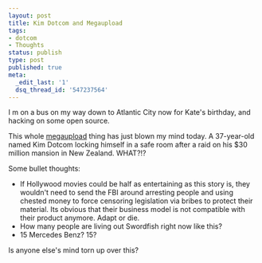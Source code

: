 ```yaml
---
layout: post
title: Kim Dotcom and Megaupload
tags:
- dotcom
- Thoughts
status: publish
type: post
published: true
meta:
  _edit_last: '1'
  dsq_thread_id: '547237564'
---
```

<div>

I m on a bus on my way down to Atlantic City now for Kate's birthday, and hacking on some open source.

This whole <a href="http://tvnz.co.nz/national-news/police-complete-megaupload-mansion-search-4695303">megaupload</a> thing has just blown my mind today. A 37-year-old named  Kim Dotcom  locking himself in a safe room after a raid on his $30 million mansion in New Zealand. WHAT?!?

Some bullet thoughts:

* If Hollywood movies could be half as entertaining as this story is, they wouldn't need to send the FBI around arresting people and using chested money to force censoring legislation via bribes to protect their material. Its obvious that their business model is not compatible with their product anymore. Adapt or die.
* How many people are living out  Swordfish  right now like this?
* 15 Mercedes Benz? 15?

Is anyone else's mind torn up over this?

</div>
